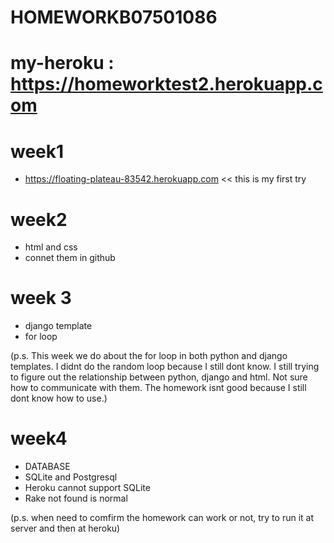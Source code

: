 
# HOMEWORKB07501086

# my-heroku : https://homeworktest2.herokuapp.com

# week1
- https://floating-plateau-83542.herokuapp.com
  << this is my first try

# week2
- html and css
- connet them in github

# week 3
- django template
- for loop

(p.s. This week we do about the for loop in both python and django templates.
I didnt do the random loop because I still dont know.
I still trying to figure out the relationship between python, django and html. 
Not sure how to communicate with them.
The homework isnt good because I still dont know how to use.)

# week4
- DATABASE
- SQLite and Postgresql
- Heroku cannot support SQLite
- Rake not found is normal

(p.s. when need to comfirm the homework can work or not, try to run it at server and then at heroku)
